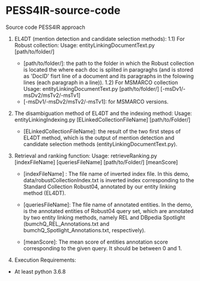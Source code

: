 # PESS4IR-source-code
Source code PESS4IR approach

1) EL4DT (mention detection and candidate selection methods): 
1.1) For Robust collection: Usage: entityLinkingDocumentText.py [path/to/folder/]
    + [path/to/folder/]: the path to the folder in which the Robust collection is located the where each doc is splited in paragraghs (and is stored as 'DocID' fisrt line of a document and its paragraphs in the folowing lines (each paragraph in a line)).
1.2) For MSMARCO collection Usage: entityLinkingDocumentText.py [path/to/folder/] [-msDv1/-msDv2/msTv2/-msTv1]
    + [-msDv1/-msDv2/msTv2/-msTv1]: for MSMARCO versions.

2) The disambiguation method of EL4DT and the indexing method: Usage: entityLinkingIndexing.py [ELinkedCollectionFileName] [path/to/Folder/]
    + [ELinkedCollectionFileName]: the result of the two first steps of EL4DT method, which is the output of mention detection and candidate selection methods (entityLinkingDocumentText.py).

3) Retrieval and ranking function: Usage: retrieveRanking.py [indexFileName] [queriesFileName] [path/to/Folder/] [meanScore]

    + [indexFileName] : The file name of inverted index file. In this demo, data/robustCollectionIndex.txt is inverted index corresponding to the Standard Collection Robust04, annotated by our entity linking method (EL4DT).

    + [queriesFileName]: The file name of annotated entities. In the demo, is the annotated entities of Robust04 query set, which are annotated by two entity linking methods, namely REL and DBpedia Spotlight (bumchQ_REL_Annotations.txt and bumchQ_Spotlight_Annotations.txt, respectively).

    + [meanScore]: The mean score of entities annotation score corresponding to the given query. It should be between 0 and 1.

4) Execution Requirements:
  - At least python 3.6.8
